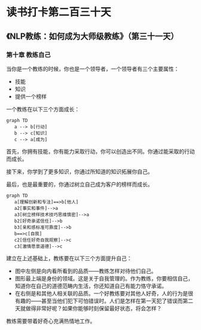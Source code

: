 读书打卡第二百三十天
===

《NLP教练：如何成为大师级教练》（第三十一天）
---

### 第十章 教练自己

当你是一个教练的时候，你也是一个领导者，一个领导者有三个主要属性：
* 技能
* 知识
* 提供一个榜样

一个教练在以下三个方面成长：
```mermaid
graph TD
   a --> b[行动]
   b --> c[知识]
   c --> a[成为]
```
首先，你拥有技能，你有能力采取行动，你可以创造出不同。你通过能采取的行动而成长。

接下来，你学到了更多知识，你通过所知道的知识拓展你自己。

最后，也是最重要的，你通过树立自己成为客户的榜样而成长。

```mermaid
graph TD
   a[理解创新和专注]==>b[他人]
   a2[事实和事件]-->a
   a3[树立榜样技术技巧思维慎密]-->a
   b2[好奇承诺信任]-->b
   b3[亲和感标准可靠度]-->b
   b==>c[自我]
   c2[信任好奇自我观察]-->c
   c3[激情愿景道德]-->c
```
建立在上述基础上，教练要在以下三个方面提升自己：
* 图中左侧是向内看所看到的品质——教练怎样对待他们自己。
* 图形最上端是身份的领域。这是关于自我管理的。作为教练，你要相信自己，知道你在自己的道德范畴内生活，你还知道自己有能力恪守承诺。
* 在右侧是和其他人相关联的品质。一个好教练要对其他人好奇，人的行为是很有趣的——甚至当他们犯下可怕错误时。人们是怎样在第一天犯了错误而第二天就做得非常好呢？如果你能够时刻保留最好状态，将会怎样？

教练需要带着好奇心充满热情地工作。